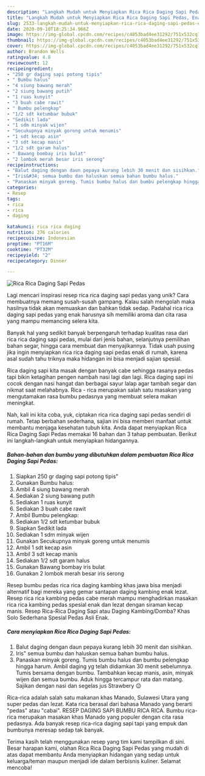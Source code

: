 ```yaml
---
description: "Langkah Mudah untuk Menyiapkan Rica Rica Daging Sapi Pedas, Enak"
title: "Langkah Mudah untuk Menyiapkan Rica Rica Daging Sapi Pedas, Enak"
slug: 2533-langkah-mudah-untuk-menyiapkan-rica-rica-daging-sapi-pedas-enak
date: 2020-09-10T18:25:34.966Z
image: https://img-global.cpcdn.com/recipes/c4053bad4ee31292/751x532cq70/rica-rica-daging-sapi-pedas-foto-resep-utama.jpg
thumbnail: https://img-global.cpcdn.com/recipes/c4053bad4ee31292/751x532cq70/rica-rica-daging-sapi-pedas-foto-resep-utama.jpg
cover: https://img-global.cpcdn.com/recipes/c4053bad4ee31292/751x532cq70/rica-rica-daging-sapi-pedas-foto-resep-utama.jpg
author: Brandon Wells
ratingvalue: 4.8
reviewcount: 12
recipeingredient:
- "250 gr daging sapi potong tipis"
- " Bumbu halus"
- "4 siung bawang merah"
- "2 siung bawang putih"
- "1 ruas kunyit"
- "3 buah cabe rawit"
- " Bumbu pelengkap"
- "1/2 sdt ketumbar bubuk"
- "Sedikit lada"
- "1 sdm minyak wijen"
- "Secukupnya minyak goreng untuk menumis"
- "1 sdt kecap asin"
- "3 sdt kecap manis"
- "1/2 sdt garam halus"
- " Bawang bombay iris bulat"
- "2 lombok merah besar iris serong"
recipeinstructions:
- "Balut daging dengan daun pepaya kurang lebih 30 menit dan sisihkan."
- "Iris&#34; semua bumbu dan haluskan semua bahan bumbu halus."
- "Panaskan minyak goreng. Tumis bumbu halus dan bumbu pelengkap hingga harum. Ambil daging yg telah didiamkan 30 menit sebelumnya. Tumis bersama dengan bumbu. Tambahkan kecap manis, asin, minyak wijen dan semua bumbu. Aduk hingga tercampur rata dan matang. Sajikan dengan nasi dan segelas jus Strawbery 😉"
categories:
- Resep
tags:
- rica
- rica
- daging

katakunci: rica rica daging 
nutrition: 276 calories
recipecuisine: Indonesian
preptime: "PT16M"
cooktime: "PT32M"
recipeyield: "2"
recipecategory: Dinner

---
```



![Rica Rica Daging Sapi Pedas](https://img-global.cpcdn.com/recipes/c4053bad4ee31292/751x532cq70/rica-rica-daging-sapi-pedas-foto-resep-utama.jpg)

Lagi mencari inspirasi resep rica rica daging sapi pedas yang unik? Cara membuatnya memang susah-susah gampang. Kalau salah mengolah maka hasilnya tidak akan memuaskan dan bahkan tidak sedap. Padahal rica rica daging sapi pedas yang enak harusnya sih memiliki aroma dan cita rasa yang mampu memancing selera kita.

Banyak hal yang sedikit banyak berpengaruh terhadap kualitas rasa dari rica rica daging sapi pedas, mulai dari jenis bahan, selanjutnya pemilihan bahan segar, hingga cara membuat dan menyajikannya. Tidak usah pusing jika ingin menyiapkan rica rica daging sapi pedas enak di rumah, karena asal sudah tahu triknya maka hidangan ini bisa menjadi sajian spesial.

Rica daging sapi kita masak dengan banyak cabe sehingga rasanya pedas tapi bikin ketagihan pengen nambah nasi lagi dan lagi. Rica daging sapi ini cocok dengan nasi hangat dan berbagai sayur lalap agar tambah segar dan nikmat saat melahabnya. Rica - rica merupakan salah satu masakan yang mengutamakan rasa bumbu pedasnya yang membuat selera makan meningkat.


Nah, kali ini kita coba, yuk, ciptakan rica rica daging sapi pedas sendiri di rumah. Tetap berbahan sederhana, sajian ini bisa memberi manfaat untuk membantu menjaga kesehatan tubuh kita. Anda dapat menyiapkan Rica Rica Daging Sapi Pedas memakai 16 bahan dan 3 tahap pembuatan. Berikut ini langkah-langkah untuk menyiapkan hidangannya.

<!--inarticleads1-->

##### Bahan-bahan dan bumbu yang dibutuhkan dalam pembuatan Rica Rica Daging Sapi Pedas:

1. Siapkan 250 gr daging sapi potong tipis&#34;
1. Gunakan  Bumbu halus:
1. Ambil 4 siung bawang merah
1. Sediakan 2 siung bawang putih
1. Sediakan 1 ruas kunyit
1. Sediakan 3 buah cabe rawit
1. Ambil  Bumbu pelengkap:
1. Sediakan 1/2 sdt ketumbar bubuk
1. Siapkan Sedikit lada
1. Sediakan 1 sdm minyak wijen
1. Gunakan Secukupnya minyak goreng untuk menumis
1. Ambil 1 sdt kecap asin
1. Ambil 3 sdt kecap manis
1. Sediakan 1/2 sdt garam halus
1. Gunakan  Bawang bombay iris bulat
1. Gunakan 2 lombok merah besar iris serong


Resep bumbu pedas rica rica daging kambing khas jawa bisa menjadi alternatif bagi mereka yang gemar santapan daging kambing enak lezat. Resep rica rica kambing pedas cabe merah mampu menghadirkan masakan rica rica kambing pedas spesial enak dan lezat dengan siraman kecap manis. Resep Rica-Rica Daging Sapi atau Daging Kambing/Domba? Khas Solo Sederhana Spesial Pedas Asli Enak. 

<!--inarticleads2-->

##### Cara menyiapkan Rica Rica Daging Sapi Pedas:

1. Balut daging dengan daun pepaya kurang lebih 30 menit dan sisihkan.
1. Iris&#34; semua bumbu dan haluskan semua bahan bumbu halus.
1. Panaskan minyak goreng. Tumis bumbu halus dan bumbu pelengkap hingga harum. Ambil daging yg telah didiamkan 30 menit sebelumnya. Tumis bersama dengan bumbu. Tambahkan kecap manis, asin, minyak wijen dan semua bumbu. Aduk hingga tercampur rata dan matang. Sajikan dengan nasi dan segelas jus Strawbery 😉


Rica-rica adalah salah satu makanan khas Manado, Sulawesi Utara yang super pedas dan lezat. Kata rica berasal dari bahasa Manado yang berarti &#34;pedas&#34; atau &#34;cabai&#34;. RESEP DAGING SAPI BUMBU RICA RICA. Bumbu rica-rica merupakan masakan khas Manado yang populer dengan cita rasa pedasnya. Ada banyak resep rica-rica daging sapi tapi yang empuk dan bumbunya meresap sedap tak banyak. 

Terima kasih telah menggunakan resep yang tim kami tampilkan di sini. Besar harapan kami, olahan Rica Rica Daging Sapi Pedas yang mudah di atas dapat membantu Anda menyiapkan hidangan yang sedap untuk keluarga/teman maupun menjadi ide dalam berbisnis kuliner. Selamat mencoba!
